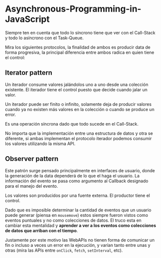 # Asynchronous-Programming-in-JavaScript

Siempre ten en cuenta que todo lo síncrono tiene que ver con el Call-Stack y todo lo asíncrono con el Task-Queue.

Mira los siguientes protocolos, la finalidad de ambos es producir data de forma progresiva, la principal diferencia entre ambos radica en quien tiene el control:


## Iterator pattern

Un iterador consume valores jalándolos uno a uno desde una colección existente. El iterador tiene el control puesto que decide cuando jalar un valor.

Un iterador puede ser finito o infinito, solamente deja de producir valores cuando ya no existen más valores en la colección o cuando se produce un error.

Es una operación síncrona dado que todo sucede en el Call-Stack.

No importa que la implementación entre una estructura de datos y otra se diferente, si ambas implementan el protocolo iterador podemos consumir los valores utilizando la misma API.


## Observer pattern

Este patrón surge pensado principalmente en interfaces de usuario, donde la generación de la data dependerá de lo que el haga el usuario. La información del evento se pasa como argumento al Callback designado para el manejo del evento.

Los valores son producidos por una fuente externa. El productor tiene el control.

Dado que es imposible determinar la cantidad de eventos que un usuario puede generar (piensa en `mousemove`) estos siempre fueron vistos como eventos puntuales y no como colecciones de datos. El truco esta en cambiar esta mentalidad y __aprender a ver a los eventos como colecciones de datos que arriban con el tiempo__.

Justamente por este motivo las WebAPIs no tienen forma de comunicar un fin o incluso a veces un error en la ejecución, y varían tanto entre unas y otras (mira las APIs entre `onClick`, `fetch`, `setInterval`, etc).

